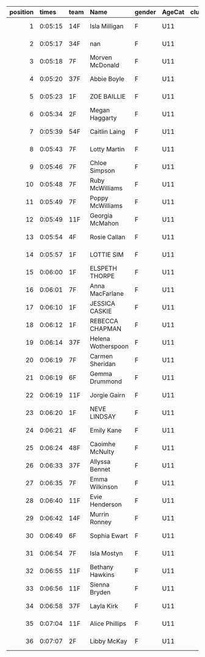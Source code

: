 |   position | times   | team   | Name               | gender   | AgeCat   |   clubnumber | Club name           | Website                               |
|-----------:|:--------|:-------|:-------------------|:---------|:---------|-------------:|:--------------------|:--------------------------------------|
|          1 | 0:05:15 | 14F    | Isla Milligan      | F        | U11      |           14 | Ayr Seaforth AC     | https://www.ayrseaforth.co.uk/        |
|          2 | 0:05:17 | 34F    | nan                | F        | U11      |           34 | Kilbarchan AAC      | https://kilbarchanaac.org.uk/         |
|          3 | 0:05:18 | 7F     | Morven McDonald    | F        | U11      |            7 | Giffnock North AC   | https://www.giffnocknorth.co.uk/      |
|          4 | 0:05:20 | 37F    | Abbie Boyle        | F        | U11      |           37 | Law & District AAC  | http://www.lawaac.co.uk/              |
|          5 | 0:05:23 | 1F     | ZOE BAILLIE        | F        | U11      |            1 | East Kilbride AC    | http://www.ekac.org.uk/               |
|          6 | 0:05:34 | 2F     | Megan Haggarty     | F        | U11      |            2 | Kilmarnock H&AC     | http://www.kilmarnockharriers.com/    |
|          7 | 0:05:39 | 54F    | Caitlin Laing      | F        | U11      |           54 | VP-Glasgow          | https://www.vp-glasgow.com            |
|          8 | 0:05:43 | 7F     | Lotty Martin       | F        | U11      |            7 | Giffnock North AC   | https://www.giffnocknorth.co.uk/      |
|          9 | 0:05:46 | 7F     | Chloe Simpson      | F        | U11      |            7 | Giffnock North AC   | https://www.giffnocknorth.co.uk/      |
|         10 | 0:05:48 | 7F     | Ruby McWilliams    | F        | U11      |            7 | Giffnock North AC   | https://www.giffnocknorth.co.uk/      |
|         11 | 0:05:49 | 7F     | Poppy McWilliams   | F        | U11      |            7 | Giffnock North AC   | https://www.giffnocknorth.co.uk/      |
|         12 | 0:05:49 | 11F    | Georgia McMahon    | F        | U11      |           11 | Airdrie Harriers    | http://airdrieharriers.org/           |
|         13 | 0:05:54 | 4F     | Rosie Callan       | F        | U11      |            4 | Inverclyde AC       | https://www.inverclydeac.org/         |
|         14 | 0:05:57 | 1F     | LOTTIE SIM         | F        | U11      |            1 | East Kilbride AC    | http://www.ekac.org.uk/               |
|         15 | 0:06:00 | 1F     | ELSPETH THORPE     | F        | U11      |            1 | East Kilbride AC    | http://www.ekac.org.uk/               |
|         16 | 0:06:01 | 7F     | Anna MacFarlane    | F        | U11      |            7 | Giffnock North AC   | https://www.giffnocknorth.co.uk/      |
|         17 | 0:06:10 | 1F     | JESSICA CASKIE     | F        | U11      |            1 | East Kilbride AC    | http://www.ekac.org.uk/               |
|         18 | 0:06:12 | 1F     | REBECCA CHAPMAN    | F        | U11      |            1 | East Kilbride AC    | http://www.ekac.org.uk/               |
|         19 | 0:06:14 | 37F    | Helena Wotherspoon | F        | U11      |           37 | Law & District AAC  | http://www.lawaac.co.uk/              |
|         20 | 0:06:19 | 7F     | Carmen Sheridan    | F        | U11      |            7 | Giffnock North AC   | https://www.giffnocknorth.co.uk/      |
|         21 | 0:06:19 | 6F     | Gemma Drummond     | F        | U11      |            6 | Cambuslang Harriers | https://cambuslangharriers.org/       |
|         22 | 0:06:19 | 11F    | Jorgie Gairn       | F        | U11      |           11 | Airdrie Harriers    | http://airdrieharriers.org/           |
|         23 | 0:06:20 | 1F     | NEVE LINDSAY       | F        | U11      |            1 | East Kilbride AC    | http://www.ekac.org.uk/               |
|         24 | 0:06:21 | 4F     | Emily Kane         | F        | U11      |            4 | Inverclyde AC       | https://www.inverclydeac.org/         |
|         25 | 0:06:24 | 48F    | Caoimhe McNulty    | F        | U11      |           48 | Springburn Harriers | https://www.springburnharriers.co.uk/ |
|         26 | 0:06:33 | 37F    | Allyssa Bennet     | F        | U11      |           37 | Law & District AAC  | http://www.lawaac.co.uk/              |
|         27 | 0:06:35 | 7F     | Emma Wilkinson     | F        | U11      |            7 | Giffnock North AC   | https://www.giffnocknorth.co.uk/      |
|         28 | 0:06:40 | 11F    | Evie Henderson     | F        | U11      |           11 | Airdrie Harriers    | http://airdrieharriers.org/           |
|         29 | 0:06:42 | 14F    | Murrin Ronney      | F        | U11      |           14 | Ayr Seaforth AC     | https://www.ayrseaforth.co.uk/        |
|         30 | 0:06:49 | 6F     | Sophia Ewart       | F        | U11      |            6 | Cambuslang Harriers | https://cambuslangharriers.org/       |
|         31 | 0:06:54 | 7F     | Isla Mostyn        | F        | U11      |            7 | Giffnock North AC   | https://www.giffnocknorth.co.uk/      |
|         32 | 0:06:55 | 11F    | Bethany Hawkins    | F        | U11      |           11 | Airdrie Harriers    | http://airdrieharriers.org/           |
|         33 | 0:06:56 | 11F    | Sienna Bryden      | F        | U11      |           11 | Airdrie Harriers    | http://airdrieharriers.org/           |
|         34 | 0:06:58 | 37F    | Layla Kirk         | F        | U11      |           37 | Law & District AAC  | http://www.lawaac.co.uk/              |
|         35 | 0:07:04 | 11F    | Alice Phillips     | F        | U11      |           11 | Airdrie Harriers    | http://airdrieharriers.org/           |
|         36 | 0:07:07 | 2F     | Libby McKay        | F        | U11      |            2 | Kilmarnock H&AC     | http://www.kilmarnockharriers.com/    |